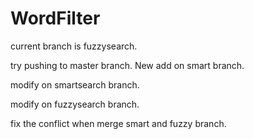 # WordFilter

current branch is fuzzysearch.

try pushing to master branch. New add on smart branch.

modify on smartsearch branch.

modify on fuzzysearch branch.

fix the conflict when merge smart and fuzzy branch.
